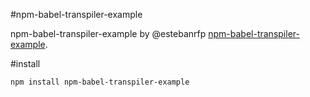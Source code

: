 #npm-babel-transpiler-example

npm-babel-transpiler-example by @estebanrfp [npm-babel-transpiler-example](https://desarrolloactivo.com/articulos/npm-babel-transpiler-example/).

#install

    npm install npm-babel-transpiler-example